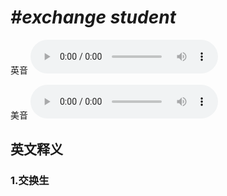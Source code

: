 # ***\#exchange student*** 
英音
<audio src="./media/exchange student1_AAC.aac" controls="controls"></audio>

美音
<audio src="./media/exchange student2_AAC.aac" controls="controls"></audio>



  

英文释义
---
### 1.**交换生**  


